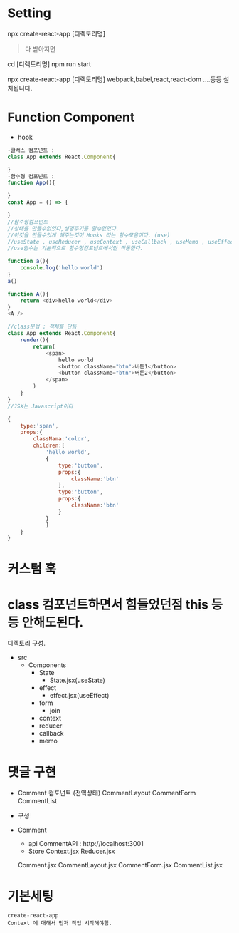 # Setting
npx create-react-app [디렉토리명]
 > 다 받아지면

cd [디렉토리명]
npm run start

npx create-react-app [디렉토리명]
webpack,babel,react,react-dom ....등등 설치됩니다.

# Function Component
- hook 

```javascript
-클래스 컴포넌트 :
class App extends React.Component{

}
-함수형 컴포넌트 :
function App(){

}
const App = () => {

}
//함수형컴포넌트
//상태를 만들수없었다,생명주기를 할수없었다.
//이것을 만들수있게 해주는것이 Hooks 라는 함수모음이다. (use)
//useState , useReducer , useContext , useCallback , useMemo , useEffect 등등
//use함수는 기본적으로 함수형컴포넌트에서만 작동한다.
```

```javascript
function a(){
    console.log('hello world')
}
a()

function A(){
    return <div>hello world</div>
}
<A />

//class문법 : 객체를 만듬
class App extends React.Component{
    render(){
        return(
            <span>
                hello world
                <button className="btn">버튼1</button>
                <button className="btn">버튼2</button>
            </span>
        )
    }
}
//JSX는 Javascript이다

{
    type:'span',
    props:{
        classNama:'color',
        children:[
            'hello world',
            {
                type:'button',
                props:{
                    className:'btn'
                },
                type:'button',
                props:{
                    className:'btn'
                }
            }
            ]
    }
}
```

# 커스텀 훅
# class 컴포넌트하면서 힘들었던점 this 등등 안해도된다.

디렉토리 구성.
- src
    - Components
        - State
            - State.jsx(useState)
        - effect
            - effect.jsx(useEffect)
        - form
            - join
        - context
        - reducer
        - callback
        - memo


# 댓글 구현

- Comment 컴포넌트 (전역상태)
    CommentLayout
        CommentForm
        CommentList

* 구성 
- Comment
    - api
        CommentAPI : http://localhost:3001
    - Store
        Context.jsx
        Reducer.jsx

    Comment.jsx
    CommentLayout.jsx
    CommentForm.jsx
    CommentList.jsx

# 기본세팅
    create-react-app
    Context 에 대해서 먼저 작업 시작해야함.
    

